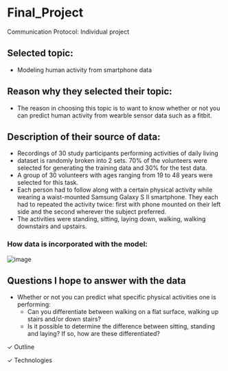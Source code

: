 # Final_Project

Communication Protocol: Individual project

## Selected topic: 
* Modeling human activity from smartphone data

## Reason why they selected their topic: 
* The reason in choosing this topic is to want to know whether or not you can predict human activity from wearble sensor data such as a fitbit.

## Description of their source of data:

- Recordings of 30 study participants performing activities of daily living
- dataset is randomly broken into 2 sets. 70% of the volunteers were selected for generating the training data and 30% for the test data.
- A group of 30 volunteers with ages ranging from 19 to 48 years were selected for this task. 
- Each person had to follow along with a certain physical activity while wearing a waist-mounted Samsung Galaxy S II smartphone. They each had to repeated the activity twice: first with phone mounted on their left side and the second wherever the subject preferred.
- The activities were standing, sitting, laying down, walking, walking downstairs and upstairs. 

### How data is incorporated with the model:
![image](https://user-images.githubusercontent.com/85847344/139778677-728b71a9-c5f4-4d07-a77a-501031956f46.png)

## Questions I hope to answer with the data
- Whether or not you can predict what specific physical activities one is performing:
  - Can you differentiate between walking on a flat surface, walking up stairs and/or down stairs?
  - Is it possible to determine the difference between sitting, standing and laying? If so, how are these differentiated?


✓ Outline

✓ Technologies
